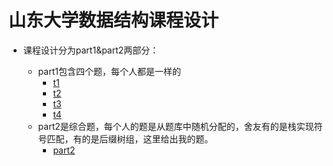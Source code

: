 # 山东大学数据结构课程设计

* 课程设计分为part1&part2两部分：

  * part1包含四个题，每个人都是一样的
    * [t1](./part1/t1/t1.md)
    * [t2](./part1/t2/t2.md)
    * [t3](./part1/t3/t3.md)
    * [t4](./part1/t4/t4.md)
  * part2是综合题，每个人的题是从题库中随机分配的，舍友有的是栈实现符号匹配，有的是后缀树组，这里给出我的题。
    * [part2](./part2/README.md)
